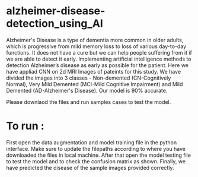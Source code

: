 # alzheimer-disease-detection_using_AI
Alzheimer's Disease is a type of dementia more common in older adults, which is progressive from mild memory loss to loss of various day-to-day functions. It does not have a cure but we can help people suffering from it if we are able to detect it early.
Implementing artificial intelligence methods to detection Alzheimer’s disease as early as possible for the patient.
Here we have appliad CNN on 2d MRI Images of pateints for this study.
We have divided the images into 3 classes - Non-demented (CN-Cognitively Normal), Very Mild Demented (MCI-Mild Cognitive Impairment) and Mild Demented (AD-Alzheimer's Disease).
Our model is 90% accurate.

Please downlaod the files and run samples cases to test the model.
# To run : 
First open the data augmentation and model training file in the python interface.
Make sure to update the filepaths according to where you have downloaded the files in local machine.
After that open the model testing file to test the model and to check the confusion matrix as shown.
Finally, we have predicted the disease of the sample images provided correctly.

